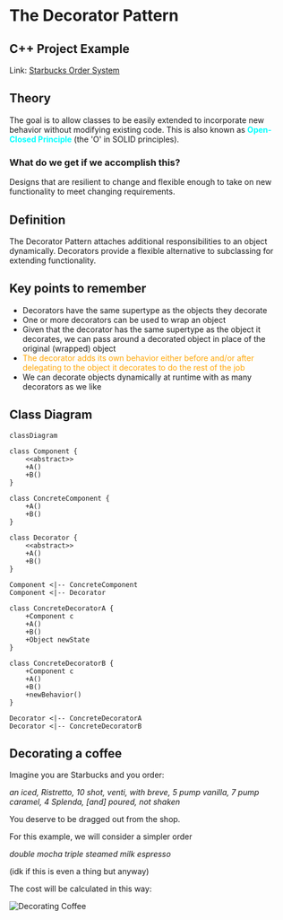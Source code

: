 # The Decorator Pattern

## C++ Project Example
Link: [Starbucks Order System](https://github.com/akormous/design-patterns/tree/main/Code/DecoratorPattern/)

## Theory

The goal is to allow classes to be easily extended to incorporate new behavior without modifying existing code. This is also known as <span style="color:cyan">**Open-Closed Principle**</span> (the 'O' in SOLID principles).

### What do we get if we accomplish this?
Designs that are resilient to change and flexible enough to take on new functionality to meet changing requirements.

## Definition
The Decorator Pattern attaches additional responsibilities to an object dynamically. Decorators provide a flexible alternative to subclassing for extending functionality.

## Key points to remember
- Decorators have the same supertype as the objects they decorate
- One or more decorators can be used to wrap an object
- Given that the decorator has the same supertype as the object it decorates, we can pass around a decorated object in place of the original (wrapped) object
- <span style="color:orange">The decorator adds its own behavior either before and/or after delegating to the object it decorates to do the rest of the job</span>
- We can decorate objects dynamically at runtime with as many decorators as we like

## Class Diagram
```mermaid
classDiagram

class Component {
    <<abstract>>
    +A()
    +B()
}

class ConcreteComponent {
    +A()
    +B()
}

class Decorator {
    <<abstract>>
    +A()
    +B()
}

Component <|-- ConcreteComponent
Component <|-- Decorator

class ConcreteDecoratorA {
    +Component c
    +A()
    +B()
    +Object newState
}

class ConcreteDecoratorB {
    +Component c
    +A()
    +B()
    +newBehavior()
}

Decorator <|-- ConcreteDecoratorA
Decorator <|-- ConcreteDecoratorB
```

## Decorating a coffee

Imagine you are Starbucks and you order:

*an iced, Ristretto, 10 shot, venti, with breve, 5 pump vanilla, 7 pump caramel, 4 Splenda, [and] poured, not shaken*

You deserve to be dragged out from the shop.

For this example, we will consider a simpler order

*double mocha triple steamed milk espresso*

(idk if this is even a thing but anyway)

The cost will be calculated in this way:

![Decorating Coffee](DecoratingCoffee.png)
